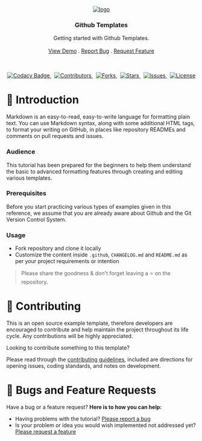 <p align="center">
	<a href="https://github.com/wasulabenjamin/github-templates.git">
		<img src="https://img.icons8.com/?size=120&id=63777&format=png&color=000000" alt="logo">
	</a>
</p>

<h3 align="center">Github Templates</h3>

<p align="center">
    Getting started with Github Templates.
    <br> <br>
    <a href="https://github.com/wasulabenjamin/github-templates.git">View Demo</a> . 
    <a href="https://github.com/wasulabenjamin/github-templates/issues/new?template=bug_report.md">Report Bug</a> . 
    <a href="https://github.com/wasulabenjamin/github-templates/issues/new?template=feature_request.md">
    	Request Feature
    </a>
</p>

<p align="center">
	<br> <br>
	<a href="https://app.codacy.com/gh/wasulabenjamin/github-templates/dashboard">
		<img src="https://app.codacy.com/project/badge/Grade/ee49b6bb231e46fc9f5ee300e96738d4" alt="Codacy Badge"/>
	</a>
    &nbsp;
	<a href="https://github.com/wasulabenjamin/github-templates/graphs/contributors">
    	<img src="https://img.shields.io/github/contributors/wasulabenjamin/github-templates" alt="Contributors"/>
	</a>
    &nbsp;
    <a href="https://github.com/wasulabenjamin/github-templates/network/members">
		<img src="https://img.shields.io/github/forks/wasulabenjamin/github-templates" alt="Forks"/>
    </a>
	&nbsp;
	<a href="https://github.com/wasulabenjamin/github-templates/stargazers">
		<img src="https://img.shields.io/github/stars/wasulabenjamin/github-templates" alt="Stars"/>
	</a>
	&nbsp;
	<a href="https://github.com/wasulabenjamin/github-templates/issues">
		<img src="https://img.shields.io/github/issues/wasulabenjamin/github-templates" alt="Issues"/>
	</a>
	&nbsp;
	<a href="https://github.com/wasulabenjamin/github-templates/blob/master/LICENSE">
		<img src="https://img.shields.io/github/license/wasulabenjamin/github-templates" alt="License"/>
	</a>
</p>

# 📘 Introduction

Markdown is an easy-to-read, easy-to-write language for formatting plain text. You can use Markdown syntax, along with 
some additional HTML tags, to format your writing on GitHub, in places like repository READMEs and comments on pull 
requests and issues. 

### Audience

This tutorial has been prepared for the beginners to help them understand the basic to advanced formatting features 
through creating and editing various templates.

### Prerequisites

Before you start practicing various types of examples given in this reference, we assume that you are already aware 
about Github and the Git Version Control System.

### Usage

- Fork repository and clone it locally
- Customize the content inside `.github`, `CHANGELOG.md` and `README.md` as per your project requirements or intention

> Please share the goodness & don't forget leaving a :star: on the repository.

# 🧩 Contributing

This is an open source example template, therefore developers are encouraged to contribute and help maintain the project 
throughout its life cycle. Any contributions will be highly appreciated.

Looking to contribute something to this template?

Please read through the [contributing guidelines][contributing_guidelines], included are directions for opening issues, 
coding standards, and notes on development.

# 🐛 Bugs and Feature Requests

Have a bug or a feature request? **Here is to how you can help:** 
* Having problems with the tutorial? [Please report a bug][report_bug]
* Is your problem or idea you would wish implemented not addressed yet? [Please request a feature][request_feature]


<!--
	As you might notice, I'm using markdown "reference style" links for readability.
	Reference links are enclosed in brackets [] instead of parentheses ().
	https://www.markdownguide.org/basic-syntax/
-->
[view_demo]: https://github.com/wasulabenjamin/github-templates
[report_bug]: https://github.com/wasulabenjamin/github-templates/issues/new?template=bug_report.md
[request_feature]: https://github.com/wasulabenjamin/github-templates/issues/new?template=feature_request.md
[contributing_guidelines]: https://github.com/wasulabenjamin/github-templates/blob/main/.github/CONTRIBUTING.md
